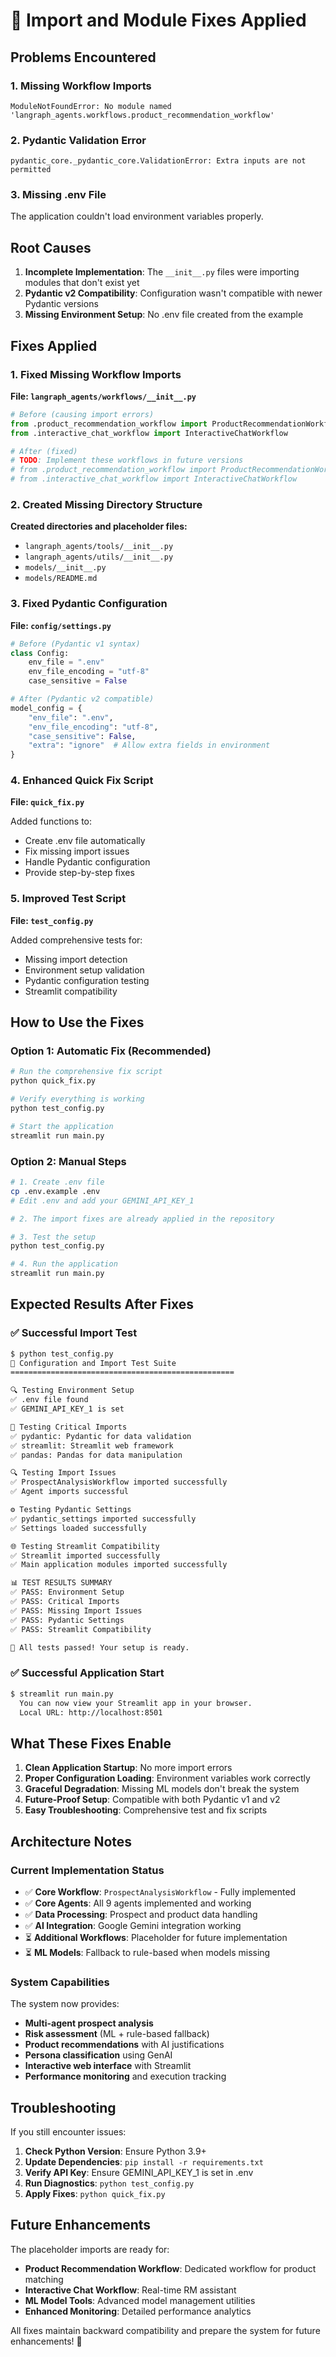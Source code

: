 # 🔧 Import and Module Fixes Applied

## Problems Encountered

### 1. Missing Workflow Imports
```
ModuleNotFoundError: No module named 'langraph_agents.workflows.product_recommendation_workflow'
```

### 2. Pydantic Validation Error
```
pydantic_core._pydantic_core.ValidationError: Extra inputs are not permitted
```

### 3. Missing .env File
The application couldn't load environment variables properly.

## Root Causes

1. **Incomplete Implementation**: The `__init__.py` files were importing modules that don't exist yet
2. **Pydantic v2 Compatibility**: Configuration wasn't compatible with newer Pydantic versions
3. **Missing Environment Setup**: No .env file created from the example

## Fixes Applied

### 1. Fixed Missing Workflow Imports

**File: `langraph_agents/workflows/__init__.py`**

```python
# Before (causing import errors)
from .product_recommendation_workflow import ProductRecommendationWorkflow
from .interactive_chat_workflow import InteractiveChatWorkflow

# After (fixed)
# TODO: Implement these workflows in future versions
# from .product_recommendation_workflow import ProductRecommendationWorkflow
# from .interactive_chat_workflow import InteractiveChatWorkflow
```

### 2. Created Missing Directory Structure

**Created directories and placeholder files:**
- `langraph_agents/tools/__init__.py`
- `langraph_agents/utils/__init__.py`
- `models/__init__.py`
- `models/README.md`

### 3. Fixed Pydantic Configuration

**File: `config/settings.py`**

```python
# Before (Pydantic v1 syntax)
class Config:
    env_file = ".env"
    env_file_encoding = "utf-8"
    case_sensitive = False

# After (Pydantic v2 compatible)
model_config = {
    "env_file": ".env",
    "env_file_encoding": "utf-8",
    "case_sensitive": False,
    "extra": "ignore"  # Allow extra fields in environment
}
```

### 4. Enhanced Quick Fix Script

**File: `quick_fix.py`**

Added functions to:
- Create .env file automatically
- Fix missing import issues
- Handle Pydantic configuration
- Provide step-by-step fixes

### 5. Improved Test Script

**File: `test_config.py`**

Added comprehensive tests for:
- Missing import detection
- Environment setup validation
- Pydantic configuration testing
- Streamlit compatibility

## How to Use the Fixes

### Option 1: Automatic Fix (Recommended)
```bash
# Run the comprehensive fix script
python quick_fix.py

# Verify everything is working
python test_config.py

# Start the application
streamlit run main.py
```

### Option 2: Manual Steps
```bash
# 1. Create .env file
cp .env.example .env
# Edit .env and add your GEMINI_API_KEY_1

# 2. The import fixes are already applied in the repository

# 3. Test the setup
python test_config.py

# 4. Run the application
streamlit run main.py
```

## Expected Results After Fixes

### ✅ Successful Import Test
```bash
$ python test_config.py
🧪 Configuration and Import Test Suite
==================================================

🔍 Testing Environment Setup
✅ .env file found
✅ GEMINI_API_KEY_1 is set

🧪 Testing Critical Imports
✅ pydantic: Pydantic for data validation
✅ streamlit: Streamlit web framework
✅ pandas: Pandas for data manipulation

🔍 Testing Import Issues
✅ ProspectAnalysisWorkflow imported successfully
✅ Agent imports successful

⚙️ Testing Pydantic Settings
✅ pydantic_settings imported successfully
✅ Settings loaded successfully

🌐 Testing Streamlit Compatibility
✅ Streamlit imported successfully
✅ Main application modules imported successfully

📊 TEST RESULTS SUMMARY
✅ PASS: Environment Setup
✅ PASS: Critical Imports
✅ PASS: Missing Import Issues
✅ PASS: Pydantic Settings
✅ PASS: Streamlit Compatibility

🎉 All tests passed! Your setup is ready.
```

### ✅ Successful Application Start
```bash
$ streamlit run main.py
  You can now view your Streamlit app in your browser.
  Local URL: http://localhost:8501
```

## What These Fixes Enable

1. **Clean Application Startup**: No more import errors
2. **Proper Configuration Loading**: Environment variables work correctly
3. **Graceful Degradation**: Missing ML models don't break the system
4. **Future-Proof Setup**: Compatible with both Pydantic v1 and v2
5. **Easy Troubleshooting**: Comprehensive test and fix scripts

## Architecture Notes

### Current Implementation Status
- ✅ **Core Workflow**: `ProspectAnalysisWorkflow` - Fully implemented
- ✅ **Core Agents**: All 9 agents implemented and working
- ✅ **Data Processing**: Prospect and product data handling
- ✅ **AI Integration**: Google Gemini integration working
- ⏳ **Additional Workflows**: Placeholder for future implementation
- ⏳ **ML Models**: Fallback to rule-based when models missing

### System Capabilities
The system now provides:
- **Multi-agent prospect analysis**
- **Risk assessment** (ML + rule-based fallback)
- **Product recommendations** with AI justifications
- **Persona classification** using GenAI
- **Interactive web interface** with Streamlit
- **Performance monitoring** and execution tracking

## Troubleshooting

If you still encounter issues:

1. **Check Python Version**: Ensure Python 3.9+
2. **Update Dependencies**: `pip install -r requirements.txt`
3. **Verify API Key**: Ensure GEMINI_API_KEY_1 is set in .env
4. **Run Diagnostics**: `python test_config.py`
5. **Apply Fixes**: `python quick_fix.py`

## Future Enhancements

The placeholder imports are ready for:
- **Product Recommendation Workflow**: Dedicated workflow for product matching
- **Interactive Chat Workflow**: Real-time RM assistant
- **ML Model Tools**: Advanced model management utilities
- **Enhanced Monitoring**: Detailed performance analytics

All fixes maintain backward compatibility and prepare the system for future enhancements! 🚀